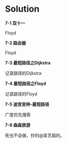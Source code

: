 # Solution

**7-1 双十一**

Floyd

**7-2 路由器**

Floyd

**7-3 最短路径之Dijkstra**

记录路径的Dijkstra

**7-4 最短路径之Floyd**

记录路径的Floyd

**7-5 迷宫变种-最短路径**

广度优先搜索

**7-6 森森旅游**

死也不会做，抄的@吴艺超的。

